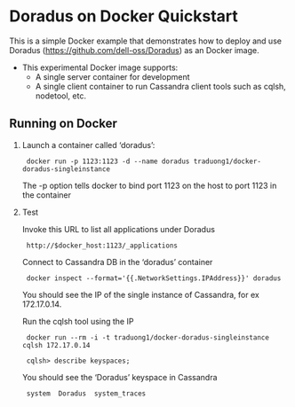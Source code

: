 Doradus on Docker Quickstart
============================

This is a simple Docker example that demonstrates how to deploy and use Doradus (https://github.com/dell-oss/Doradus) as an Docker image.

- This experimental Docker image supports: 
	- A single server container for development
	- A single client container to run Cassandra client tools such as cqlsh, nodetool, etc.



Running on Docker
----------------

1. Launch a container called ‘doradus’:

		docker run -p 1123:1123 -d --name doradus traduong1/docker-doradus-singleinstance
   The -p option tells docker to bind port 1123 on the host to port 1123 in the container

2. Test

   Invoke this URL to list all applications under Doradus

   		http://$docker_host:1123/_applications


   Connect to Cassandra DB in the ‘doradus’ container 

		docker inspect --format='{{.NetworkSettings.IPAddress}}' doradus
		
	You should see the IP of the single instance of Cassandra, for ex 172.17.0.14.

	Run the cqlsh tool using the IP
		
		docker run --rm -i -t traduong1/docker-doradus-singleinstance cqlsh 172.17.0.14

		cqlsh> describe keyspaces;

	You should see the ‘Doradus’ keyspace in Cassandra

		system  Doradus  system_traces
		